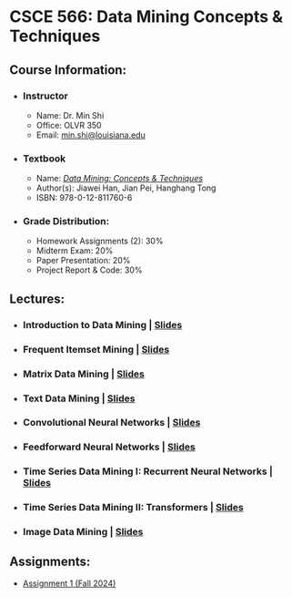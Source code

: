 # CSCE 566: Data Mining Concepts & Techniques

## Course Information:

* ### Instructor

    * Name: Dr. Min Shi
    * Office: OLVR 350
    * Email: min.shi@louisiana.edu

* ### Textbook

    * Name: [*Data Mining: Concepts & Techniques*](../../../books/Data-Mining_Concepts-and-Techniques/README.md)
    * Author(s): Jiawei Han, Jian Pei, Hanghang Tong
    * ISBN: 978-0-12-811760-6

* ### Grade Distribution:

    * Homework Assignments (2): 30%
    * Midterm Exam: 20%
    * Paper Presentation: 20%
    * Project Report & Code: 30%

## Lectures:

* ### Introduction to Data Mining | [Slides](./_lectures_/I_Introduction-to-Data-Mining.pdf)
* ### Frequent Itemset Mining | [Slides](./_lectures_/II_Frequent-Itemset-Mining.pdf)
* ### Matrix Data Mining | [Slides](./_lectures_/III_Matrix-Data-Mining.pdf)
* ### Text Data Mining | [Slides](./_lectures_/IV_Text-Data-Mining.pdf)
* ### Convolutional Neural Networks | [Slides](./_lectures_/IX_Convolutional-Neural-Networks.pdf)
* ### Feedforward Neural Networks | [Slides](./_lectures_/V_Feedforward-Neural-Networks.pdf)
* ### Time Series Data Mining I: Recurrent Neural Networks | [Slides](./_lectures_/VI_Time-Series-Data-Mining_Recurrent-Neurla-Networks.pdf)
* ### Time Series Data Mining II: Transformers | [Slides](./_lectures_/VII_Time-Series-Data-Mining_Transformer.pdf)
* ### Image Data Mining | [Slides](./_lectures_/VIII_Image-Data-Mining.pdf)

## Assignments:

* [Assignment 1 (Fall 2024)](./_assignments_/Assignment-I.md)